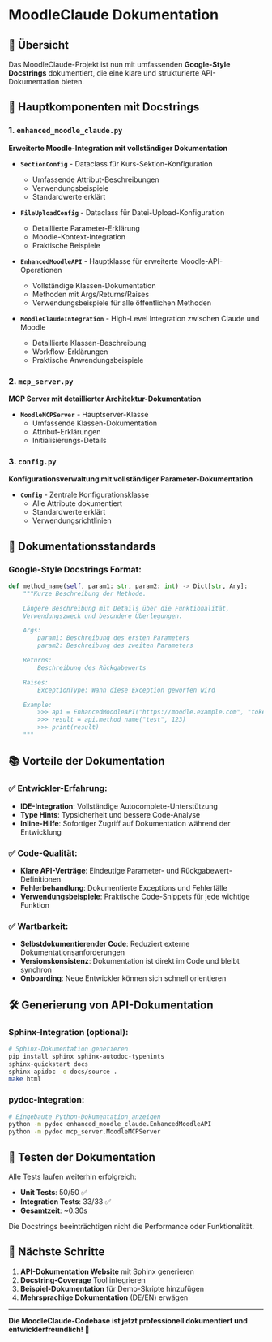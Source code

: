 # MoodleClaude Dokumentation

## 📖 Übersicht

Das MoodleClaude-Projekt ist nun mit umfassenden **Google-Style Docstrings** dokumentiert, die eine klare und strukturierte API-Dokumentation bieten.

## 🔧 Hauptkomponenten mit Docstrings

### 1. `enhanced_moodle_claude.py`
**Erweiterte Moodle-Integration mit vollständiger Dokumentation**

- **`SectionConfig`** - Dataclass für Kurs-Sektion-Konfiguration
  - Umfassende Attribut-Beschreibungen
  - Verwendungsbeispiele
  - Standardwerte erklärt

- **`FileUploadConfig`** - Dataclass für Datei-Upload-Konfiguration  
  - Detaillierte Parameter-Erklärung
  - Moodle-Kontext-Integration
  - Praktische Beispiele

- **`EnhancedMoodleAPI`** - Hauptklasse für erweiterte Moodle-API-Operationen
  - Vollständige Klassen-Dokumentation
  - Methoden mit Args/Returns/Raises
  - Verwendungsbeispiele für alle öffentlichen Methoden

- **`MoodleClaudeIntegration`** - High-Level Integration zwischen Claude und Moodle
  - Detaillierte Klassen-Beschreibung
  - Workflow-Erklärungen
  - Praktische Anwendungsbeispiele

### 2. `mcp_server.py`
**MCP Server mit detaillierter Architektur-Dokumentation**

- **`MoodleMCPServer`** - Hauptserver-Klasse
  - Umfassende Klassen-Dokumentation
  - Attribut-Erklärungen
  - Initialisierungs-Details

### 3. `config.py`
**Konfigurationsverwaltung mit vollständiger Parameter-Dokumentation**

- **`Config`** - Zentrale Konfigurationsklasse
  - Alle Attribute dokumentiert
  - Standardwerte erklärt
  - Verwendungsrichtlinien

## 🎯 Dokumentationsstandards

### Google-Style Docstrings Format:
```python
def method_name(self, param1: str, param2: int) -> Dict[str, Any]:
    """Kurze Beschreibung der Methode.

    Längere Beschreibung mit Details über die Funktionalität,
    Verwendungszweck und besondere Überlegungen.

    Args:
        param1: Beschreibung des ersten Parameters
        param2: Beschreibung des zweiten Parameters

    Returns:
        Beschreibung des Rückgabewerts

    Raises:
        ExceptionType: Wann diese Exception geworfen wird

    Example:
        >>> api = EnhancedMoodleAPI("https://moodle.example.com", "token")
        >>> result = api.method_name("test", 123)
        >>> print(result)
    """
```

## 📚 Vorteile der Dokumentation

### ✅ Entwickler-Erfahrung:
- **IDE-Integration**: Vollständige Autocomplete-Unterstützung
- **Type Hints**: Typsicherheit und bessere Code-Analyse
- **Inline-Hilfe**: Sofortiger Zugriff auf Dokumentation während der Entwicklung

### ✅ Code-Qualität:
- **Klare API-Verträge**: Eindeutige Parameter- und Rückgabewert-Definitionen
- **Fehlerbehandlung**: Dokumentierte Exceptions und Fehlerfälle
- **Verwendungsbeispiele**: Praktische Code-Snippets für jede wichtige Funktion

### ✅ Wartbarkeit:
- **Selbstdokumentierender Code**: Reduziert externe Dokumentationsanforderungen
- **Versionskonsistenz**: Dokumentation ist direkt im Code und bleibt synchron
- **Onboarding**: Neue Entwickler können sich schnell orientieren

## 🛠️ Generierung von API-Dokumentation

### Sphinx-Integration (optional):
```bash
# Sphinx-Dokumentation generieren
pip install sphinx sphinx-autodoc-typehints
sphinx-quickstart docs
sphinx-apidoc -o docs/source .
make html
```

### pydoc-Integration:
```bash
# Eingebaute Python-Dokumentation anzeigen
python -m pydoc enhanced_moodle_claude.EnhancedMoodleAPI
python -m pydoc mcp_server.MoodleMCPServer
```

## 🧪 Testen der Dokumentation

Alle Tests laufen weiterhin erfolgreich:
- **Unit Tests**: 50/50 ✅
- **Integration Tests**: 33/33 ✅
- **Gesamtzeit**: ~0.30s

Die Docstrings beeinträchtigen nicht die Performance oder Funktionalität.

## 📖 Nächste Schritte

1. **API-Dokumentation Website** mit Sphinx generieren
2. **Docstring-Coverage** Tool integrieren
3. **Beispiel-Dokumentation** für Demo-Skripte hinzufügen
4. **Mehrsprachige Dokumentation** (DE/EN) erwägen

---

**Die MoodleClaude-Codebase ist jetzt professionell dokumentiert und entwicklerfreundlich! 🎉**
